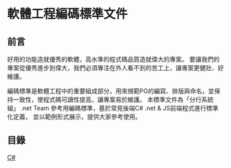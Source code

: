 # 軟體工程編碼標準文件
## 前言
好用的功能造就優秀的軟體，高水準的程式碼品質造就偉大的專案。
要讓我們的專案從優秀進步到偉大，我們必須專注在外人看不到的苦工上，讓專案更健壯、好維護。

編碼標準是軟體工程中的重要組成部分，用來規範PG的編寫、排版與命名，並保持一致性，使程式碼可讀性提高，讓專案易於維護。
本標準文件為「分行系統組」 .net Team 參考用編碼標準，基於常見後端C# .net & JS前端程式進行標準化定義，
並以範例形式展示，提供大家參考使用。

## 目錄
[C#](http://www.google.com "Google")  
